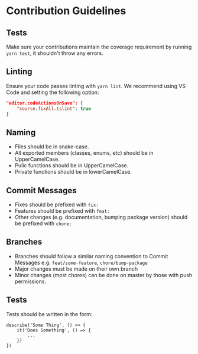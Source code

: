 # Contribution Guidelines

## Tests

Make sure your contributions maintain the coverage requirement by running `yarn test`, it shouldn't throw any errors.

## Linting

Ensure your code passes linting with `yarn lint`. We recommend using VS Code and setting the following option:

```JSON
"editor.codeActionsOnSave": {
    "source.fixAll.tslint": true
}
```

## Naming

- Files should be in snake-case.
- All exported members (classes, enums, etc) should be in UpperCamelCase.
- Pulic functions should be in UpperCamelCase.
- Private functions should be in lowerCamelCase.

## Commit Messages
- Fixes should be prefixed with `fix:`
- Features should be prefixed with `feat:`
- Other changes (e.g. documentation, bumping package version) should be prefixed with `chore:`

## Branches
- Branches should follow a similar naming convention to Commit Messages e.g. `feat/some-feature`, `chore/bump-package`
- Major changes must be made on their own branch
- Minor changes (most chores) can be done on master by those with push permissions.

## Tests

Tests should be written in the form:

```JS
describe('Some Thing', () => {
    it('Does Something', () => {
        ...
    })
})
```
